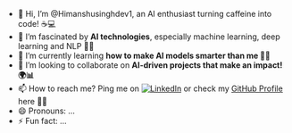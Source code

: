 - 👋 Hi, I’m @Himanshusinghdev1, an AI enthusiast turning caffeine into code! ☕💻
- 👀 I’m fascinated by **AI technologies**, especially machine learning, deep learning and NLP 🤖✨
- 🌱 I’m currently learning **how to make AI models smarter than me 🧠🚀**
- 💞️ I’m looking to collaborate on **AI-driven projects that make an impact! 🌍📊**
- 📫 How to reach me? Ping me on [![LinkedIn](https://img.shields.io/badge/LinkedIn-Connect-blue?style=flat&logo=linkedin)](https://www.linkedin.com/in/himanshu-singh07/)
 or check my [GitHub Profile](https://github.com/Himanshusinghdev1 "Click to visit my GitHub") here 📩🔗
- 😄 Pronouns: ...
- ⚡ Fun fact: ...

<!---
Himanshusinghdev1/Himanshusinghdev1 is a ✨ special ✨ repository because its `README.md` (this file) appears on your GitHub profile.
You can click the Preview link to take a look at your changes.
--->
